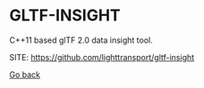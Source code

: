 # GLTF-INSIGHT
 
 C++11 based glTF 2.0 data insight tool.
 
 SITE: https://github.com/lighttransport/gltf-insight

 [Go back](https://portable-linux-apps.github.io/apps.html)
